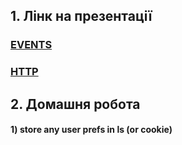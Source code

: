 ## 1. Лінк на презентації

### [EVENTS](https://docs.google.com/presentation/d/1wGC1gUASqQ3L_SIQYg20eRx0X9W08hegncmMs-sZa_4/edit?usp=sharing)
### [HTTP](https://docs.google.com/presentation/d/1rHZ7_m5Iq3tWkI2lU8vxi-uB7_yPyQVYVKoOXrH29dg/edit?usp=sharing)

## 2. Домашня робота

####  1) store any user prefs in ls (or cookie)
